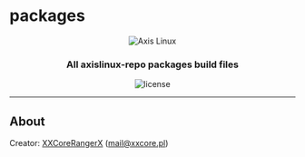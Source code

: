 # packages

<p align="center"><img alt="Axis Linux" src="https://user-images.githubusercontent.com/61242573/118399404-43c30480-b65d-11eb-9c81-82fccb9cf14e.png"/></p>

<h3 align="center">All axislinux-repo packages build files</h3>

<p align="center">
  <img alt="license" src="https://img.shields.io/github/license/axislinux/axislinux-repo?style=for-the-badge"/>
</p>

---

## About
Creator: [XXCoreRangerX](https://github.com/XXCoreRangerX) (mail@xxcore.pl)
